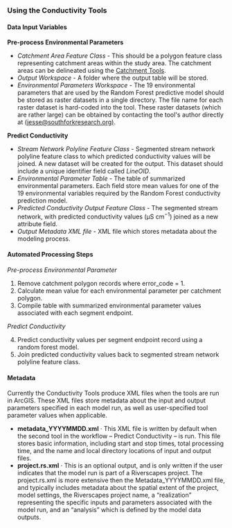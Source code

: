 ### Using the Conductivity Tools

#### Data Input Variables

**Pre-process Environmental Parameters** 

* *Catchment Area Feature Class* - This should be a polygon feature class representing catchment areas within the study 
area.  The catchment areas can be delineated using the [Catchment Tools](http://github.com/SouthForkResearch/catchment-tool).
* *Output Workspace* - A folder where the output table will be stored.
* *Environmental Parameters Workspace* - The 19 environmental parameters that are used by the Random Forest predictive 
model should be stored as raster datasets in a single directory. The file name for each raster dataset is hard-coded 
into the tool. These raster datasets (which are rather large) can be obtained by contacting the tool's author directly 
at ([jesse@southforkresearch.org)](jesse@southforkresearch.org).

**Predict Conductivity**

* *Stream Network Polyline Feature Class* - Segmented stream network polyline feature class to which predicted 
conductivity values will be joined. A new dataset will be created for the output. This dataset should include a 
unique identifier field called *LineOID*.
* *Environmental Parameter Table* - The table of summarized environmental parameters. Each field store mean values 
for one of the 19 environmental variables required by the Random Forest conductivity prediction model.
* *Predicted Conductivity Output Feature Class* - The segmented stream network, with predicted conductivity values 
(μS cm<sup>−1</sup>) joined as a new attribute field.
* *Output Metadata XML file* - XML file which stores metadata about the modeling process.

#### Automated Processing Steps

*Pre-process Environmental Parameter*

1.  Remove catchment polygon records where error_code = 1.
2.  Calculate mean value for each environmental parameter per catchment polygon.
3.  Compile table with summarized environmental parameter values associated with each segment endpoint.

*Predict Conductivity*

4.  Predict conductivity values per segment endpoint record using a random forest model.
5.  Join predicted conductivity values back to segmented stream network polyline feature class.

#### Metadata

Currently the Conductivity Tools produce XML files when the tools are run in ArcGIS. These XML  files store metadata 
about the input and output parameters specified in each model run, as well as user-specified tool parameter values when 
applicable.

* **metadata_YYYYMMDD.xml** · This XML file is written by default when the second tool in the workflow – Predict 
Conductivity – is run. This file stores basic information, including start and stop times, total processing time, and 
the name and local directory locations of input and output files.
* **project.rs.xml** · This is an optional output, and is only written if the user indicates that the model run is part 
of a Riverscapes project. The project.rs.xml is more extensive then the Metadata_YYYYMMDD.xml file, and typically 
includes metadata about the spatial extent of the project, model settings, the Riverscapes project name, a “realization”
 representing the specific inputs and parameters associated with the model run, and an “analysis” which is defined by 
 the model data outputs.

